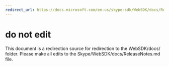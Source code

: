 ```yaml
---
redirect_url: https://docs.microsoft.com/en-us/skype-sdk/WebSDK/docs/ReleaseNotes
---
```

# do not edit
This document is a redirection source for redirection to the WebSDK/docs/ folder. Please make all edits to the Skype/WebSDK/docs/ReleaseNotes.md file.

